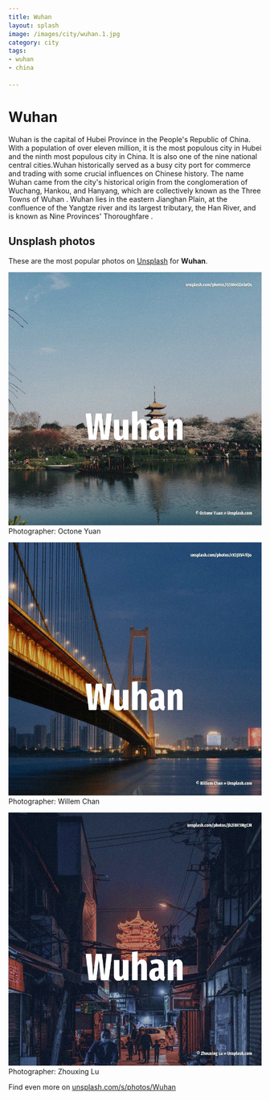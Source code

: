 ```yaml
---
title: Wuhan
layout: splash
image: /images/city/wuhan.1.jpg
category: city
tags:
- wuhan
- china

---
```

# Wuhan

Wuhan  is the capital of Hubei Province in the People's Republic of China. With a population of over eleven million, it is the most populous city in Hubei and the ninth most  populous city in China. It is also one of the nine national central cities.Wuhan historically served as a busy city port  for commerce and trading with some crucial influences on Chinese history. The name Wuhan came from the city's historical origin from the conglomeration of Wuchang, Hankou,  and Hanyang, which are collectively known as the Three Towns of Wuhan . Wuhan lies in the eastern Jianghan Plain, at the confluence of the Yangtze river and its largest  tributary, the Han River, and is known as Nine Provinces' Thoroughfare . 

 
## Unsplash photos
These are the most popular photos on [Unsplash](https://unsplash.com) for **Wuhan**.
 
![Wuhan](/images/city/wuhan.1.jpg)
Photographer:  Octone Yuan
 
![Wuhan](/images/city/wuhan.2.jpg)
Photographer:  Willem Chan
 
![Wuhan](/images/city/wuhan.3.jpg)
Photographer:  Zhouxing Lu
 
Find even more on [unsplash.com/s/photos/Wuhan](https://unsplash.com/s/photos/Wuhan)
 
